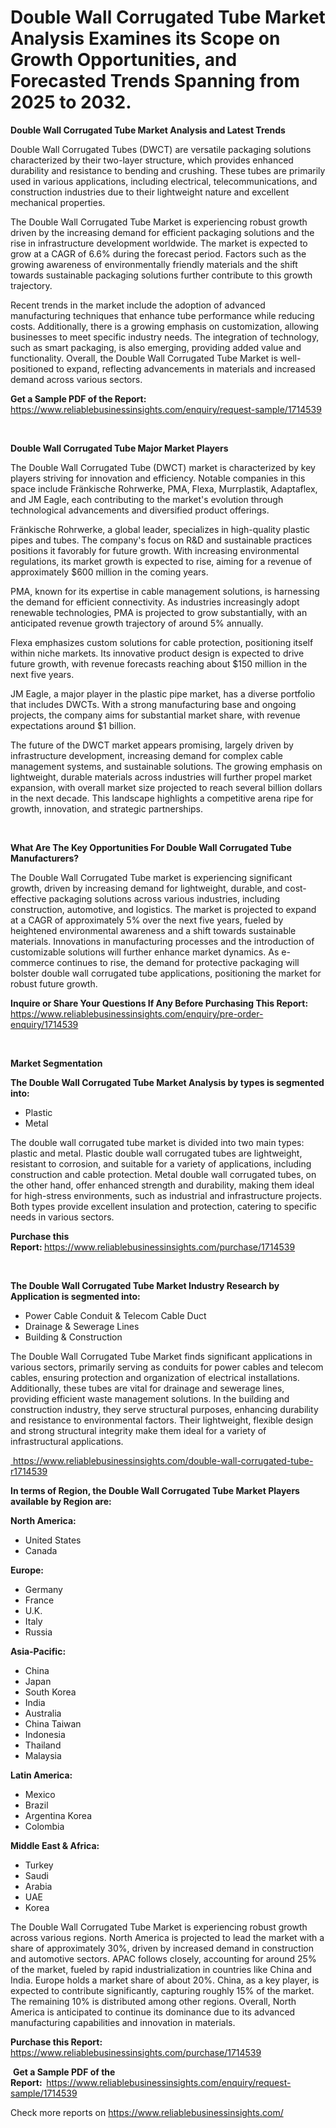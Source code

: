 <p><h1>Double Wall Corrugated Tube Market Analysis Examines its Scope on Growth Opportunities, and Forecasted Trends Spanning from 2025 to 2032.</h1></p><p><strong>Double Wall Corrugated Tube Market Analysis and Latest Trends</strong></p>
<p><p>Double Wall Corrugated Tubes (DWCT) are versatile packaging solutions characterized by their two-layer structure, which provides enhanced durability and resistance to bending and crushing. These tubes are primarily used in various applications, including electrical, telecommunications, and construction industries due to their lightweight nature and excellent mechanical properties.</p><p>The Double Wall Corrugated Tube Market is experiencing robust growth driven by the increasing demand for efficient packaging solutions and the rise in infrastructure development worldwide. The market is expected to grow at a CAGR of 6.6% during the forecast period. Factors such as the growing awareness of environmentally friendly materials and the shift towards sustainable packaging solutions further contribute to this growth trajectory. </p><p>Recent trends in the market include the adoption of advanced manufacturing techniques that enhance tube performance while reducing costs. Additionally, there is a growing emphasis on customization, allowing businesses to meet specific industry needs. The integration of technology, such as smart packaging, is also emerging, providing added value and functionality. Overall, the Double Wall Corrugated Tube Market is well-positioned to expand, reflecting advancements in materials and increased demand across various sectors.</p></p>
<p><strong>Get a Sample PDF of the Report:&nbsp;</strong> <a href="https://www.reliablebusinessinsights.com/enquiry/request-sample/1714539?utm_campaign=3109&utm_medium=2&utm_source=Github&utm_content=ia&utm_term=28032025&utm_id=double-wall-corrugated-tube">https://www.reliablebusinessinsights.com/enquiry/request-sample/1714539</a></p>
<p>&nbsp;</p>
<p><strong>Double Wall Corrugated Tube Major Market Players</strong></p>
<p><p>The Double Wall Corrugated Tube (DWCT) market is characterized by key players striving for innovation and efficiency. Notable companies in this space include Fränkische Rohrwerke, PMA, Flexa, Murrplastik, Adaptaflex, and JM Eagle, each contributing to the market's evolution through technological advancements and diversified product offerings.</p><p>Fränkische Rohrwerke, a global leader, specializes in high-quality plastic pipes and tubes. The company's focus on R&D and sustainable practices positions it favorably for future growth. With increasing environmental regulations, its market growth is expected to rise, aiming for a revenue of approximately $600 million in the coming years.</p><p>PMA, known for its expertise in cable management solutions, is harnessing the demand for efficient connectivity. As industries increasingly adopt renewable technologies, PMA is projected to grow substantially, with an anticipated revenue growth trajectory of around 5% annually.</p><p>Flexa emphasizes custom solutions for cable protection, positioning itself within niche markets. Its innovative product design is expected to drive future growth, with revenue forecasts reaching about $150 million in the next five years.</p><p>JM Eagle, a major player in the plastic pipe market, has a diverse portfolio that includes DWCTs. With a strong manufacturing base and ongoing projects, the company aims for substantial market share, with revenue expectations around $1 billion.</p><p>The future of the DWCT market appears promising, largely driven by infrastructure development, increasing demand for complex cable management systems, and sustainable solutions. The growing emphasis on lightweight, durable materials across industries will further propel market expansion, with overall market size projected to reach several billion dollars in the next decade. This landscape highlights a competitive arena ripe for growth, innovation, and strategic partnerships.</p></p>
<p>&nbsp;</p>
<p><strong>What Are The Key Opportunities For Double Wall Corrugated Tube Manufacturers?</strong></p>
<p><p>The Double Wall Corrugated Tube market is experiencing significant growth, driven by increasing demand for lightweight, durable, and cost-effective packaging solutions across various industries, including construction, automotive, and logistics. The market is projected to expand at a CAGR of approximately 5% over the next five years, fueled by heightened environmental awareness and a shift towards sustainable materials. Innovations in manufacturing processes and the introduction of customizable solutions will further enhance market dynamics. As e-commerce continues to rise, the demand for protective packaging will bolster double wall corrugated tube applications, positioning the market for robust future growth.</p></p>
<p><strong>Inquire or Share Your Questions If Any Before Purchasing This Report:</strong> <a href="https://www.reliablebusinessinsights.com/enquiry/pre-order-enquiry/1714539?utm_campaign=3109&utm_medium=2&utm_source=Github&utm_content=ia&utm_term=28032025&utm_id=double-wall-corrugated-tube">https://www.reliablebusinessinsights.com/enquiry/pre-order-enquiry/1714539</a></p>
<p>&nbsp;</p>
<p><strong>Market Segmentation</strong></p>
<p><strong>The Double Wall Corrugated Tube Market Analysis by types is segmented into:</strong></p>
<p><ul><li>Plastic</li><li>Metal</li></ul></p>
<p><p>The double wall corrugated tube market is divided into two main types: plastic and metal. Plastic double wall corrugated tubes are lightweight, resistant to corrosion, and suitable for a variety of applications, including construction and cable protection. Metal double wall corrugated tubes, on the other hand, offer enhanced strength and durability, making them ideal for high-stress environments, such as industrial and infrastructure projects. Both types provide excellent insulation and protection, catering to specific needs in various sectors.</p></p>
<p><strong>Purchase this Report:&nbsp;</strong><a href="https://www.reliablebusinessinsights.com/purchase/1714539?utm_campaign=3109&utm_medium=2&utm_source=Github&utm_content=ia&utm_term=28032025&utm_id=double-wall-corrugated-tube">https://www.reliablebusinessinsights.com/purchase/1714539</a></p>
<p>&nbsp;</p>
<p><strong>The Double Wall Corrugated Tube Market Industry Research by Application is segmented into:</strong></p>
<p><ul><li>Power Cable Conduit & Telecom Cable Duct</li><li>Drainage & Sewerage Lines</li><li>Building & Construction</li></ul></p>
<p><p>The Double Wall Corrugated Tube Market finds significant applications in various sectors, primarily serving as conduits for power cables and telecom cables, ensuring protection and organization of electrical installations. Additionally, these tubes are vital for drainage and sewerage lines, providing efficient waste management solutions. In the building and construction industry, they serve structural purposes, enhancing durability and resistance to environmental factors. Their lightweight, flexible design and strong structural integrity make them ideal for a variety of infrastructural applications.</p></p>
<p><a href="https://www.reliablebusinessinsights.com/double-wall-corrugated-tube-r1714539?utm_campaign=3109&utm_medium=2&utm_source=Github&utm_content=ia&utm_term=28032025&utm_id=double-wall-corrugated-tube">&nbsp;https://www.reliablebusinessinsights.com/double-wall-corrugated-tube-r1714539</a></p>
<p><strong>In terms of Region, the Double Wall Corrugated Tube Market Players available by Region are:</strong></p>
<p>
    <p> <strong> North America: </strong>
        <ul>
            <li>United States</li>
            <li>Canada</li>
        </ul>
        </p> 
    <p> <strong> Europe: </strong>
        <ul>
            <li>Germany</li>
            <li>France</li>
            <li>U.K.</li>
            <li>Italy</li>
            <li>Russia</li>
        </ul>
        </p> 
    <p> <strong> Asia-Pacific: </strong>
        <ul>
            <li>China</li>
            <li>Japan</li>
            <li>South Korea</li>
            <li>India</li>
            <li>Australia</li>
            <li>China Taiwan</li>
            <li>Indonesia</li>
            <li>Thailand</li>
            <li>Malaysia</li>
        </ul>
        </p> 
    <p> <strong> Latin America: </strong>
        <ul>
            <li>Mexico</li>
            <li>Brazil</li>
            <li>Argentina Korea</li>
            <li>Colombia</li>
        </ul>
        </p> 
    <p> <strong> Middle East & Africa: </strong>
        <ul>
            <li>Turkey</li>
            <li>Saudi</li>
            <li>Arabia</li>
            <li>UAE</li>
            <li>Korea</li>
        </ul>
    </p>
    </p>
<p><p>The Double Wall Corrugated Tube Market is experiencing robust growth across various regions. North America is projected to lead the market with a share of approximately 30%, driven by increased demand in construction and automotive sectors. APAC follows closely, accounting for around 25% of the market, fueled by rapid industrialization in countries like China and India. Europe holds a market share of about 20%. China, as a key player, is expected to contribute significantly, capturing roughly 15% of the market. The remaining 10% is distributed among other regions. Overall, North America is anticipated to continue its dominance due to its advanced manufacturing capabilities and innovation in materials.</p></p>
<p><strong>Purchase this Report: </strong><a href="https://www.reliablebusinessinsights.com/purchase/1714539?utm_campaign=3109&utm_medium=2&utm_source=Github&utm_content=ia&utm_term=28032025&utm_id=double-wall-corrugated-tube">https://www.reliablebusinessinsights.com/purchase/1714539</a></p>
<p>&nbsp;<strong>Get a Sample PDF of the Report:&nbsp;&nbsp;</strong><a href="https://www.reliablebusinessinsights.com/enquiry/request-sample/1714539?utm_campaign=3109&utm_medium=2&utm_source=Github&utm_content=ia&utm_term=28032025&utm_id=double-wall-corrugated-tube">https://www.reliablebusinessinsights.com/enquiry/request-sample/1714539</a></p>
<p><strong></strong></p>
<p>Check more reports on <a href="https://www.reliablebusinessinsights.com/?utm_campaign=3109&utm_medium=2&utm_source=Github&utm_content=ia&utm_term=28032025&utm_id=double-wall-corrugated-tube">https://www.reliablebusinessinsights.com/</a></p>